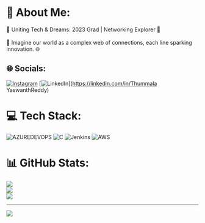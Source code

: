 # 💫 About Me:
🌟 Uniting Tech & Dreams: 2023 Grad | Networking Explorer 🚀<br><br>🔌 Imagine our world as a complex web of connections, each line sparking innovation. 🌐


## 🌐 Socials:
[![Instagram](https://img.shields.io/badge/Instagram-%23E4405F.svg?logo=Instagram&logoColor=white)](https://instagram.com/_yaswanth__reddy__) 
[![LinkedIn](https://img.shields.io/badge/LinkedIn-%230077B5.svg?logo=linkedin&logoColor=white)](https://linkedin.com/in/Thummala YaswanthReddy) 

# 💻 Tech Stack:
![AZUREDEVOPS](https://img.shields.io/badge/azuredevops-0078D7.svg?style=plastic&logo=azuredevops&logoColor=white&color=%230078D7) ![C](https://img.shields.io/badge/c-%2300599C.svg?style=plastic&logo=c&logoColor=white) ![Jenkins](https://img.shields.io/badge/jenkins-%232C5263.svg?style=plastic&logo=jenkins&logoColor=white) ![AWS](https://img.shields.io/badge/AWS-%23FF9900.svg?style=plastic&logo=amazon-aws&logoColor=white)
# 📊 GitHub Stats:
![](https://github-readme-stats.vercel.app/api?username=Yaswanthreddyt&theme=dracula&hide_border=true&include_all_commits=true&count_private=true)<br/>
![](https://github-readme-streak-stats.herokuapp.com/?user=Yaswanthreddyt&theme=dracula&hide_border=true)<br/>
![](https://github-readme-stats.vercel.app/api/top-langs/?username=Yaswanthreddyt&theme=dracula&hide_border=true&include_all_commits=true&count_private=true&layout=compact)

---
[![](https://visitcount.itsvg.in/api?id=Yaswanthreddyt&icon=2&color=1)](https://visitcount.itsvg.in)

<!-- Proudly created with GPRM ( https://gprm.itsvg.in ) -->
